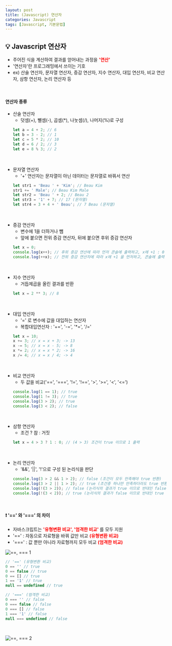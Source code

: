 ```yaml
---
layout: post
title: (Javascript) 연산자
categories: Javascript
tags: [Javascript, 기본문법]
---
```


## :bulb: Javascript 연산자
* 주어진 식을 계산하여 결과를 얻어내는 과정을 <font color='red'><strong>'연산'</strong></font>
* '연산자'란 프로그래밍에서 쓰이는 기호
* ex) 산술 연산자, 문자열 연산자, 증감 연산자, 지수 연산자, 대입 연산자, 비교 연산자, 삼항 연산자, 논리 연산자 등
<br>

#### 연산자 종류
* 산술 연산자
  * 덧셈(+), 뺄셈(-), 곱셈(*), 나눗셈(/), 나머지(%)로 구성
  ~~~javascript
  let a = 4 + 2; // 6
  let b = 3 - 2; // 1
  let c = 5 * 2; // 10
  let d = 6 / 2; // 3
  let e = 8 % 3; // 2
  ~~~
<br>

* 문자열 연산자
  *  '+' 연산자는 문자열이 아닌 데이터는 문자열로 바꿔서 연산  
  ~~~javascript
  let str1 = 'Beau ' + 'Kim'; // Beau Kim
  str1 += ' Male'; // Beau Kim Male
  let str2 = 'Beau ' + 2; // Beau 2
  let str3 = '1' + 7; // 17 (문자열)
  let str4 = 3 + 4 + ' Beau'; // 7 Beau (문자열)
  ~~~
<br>

* 증감 연산자
  * 변수에 1을 더하거나 뺌
  * 앞에 붙으면 전위 증감 연산자, 뒤에 붙으면 후위 증감 연산자
  ~~~javascript
  let x = 0;
  console.log(x++); // 후위 증감 연산에 따라 먼저 콘솔에 출력하고, x에 +1 : 0 출력
  console.log(++x); // 전위 증감 연산자에 따라 x에 +1 을 먼저하고, 콘솔에 출력 : 2 출력
  ~~~
<br>

* 지수 연산자
  * 거듭제곱을 올린 결과를 반환
  ~~~javascript
  let x = 2 ** 3; // 8
  ~~~
<br>

* 대입 연산자
  * '=' 로 변수에 값을 대입하는 연산자
  * 복합대입연산자 : '+=', '-=', '*=', '/='
  ~~~javascript
  let x = 10;
  x += 3; // x = x + 3; -> 13
  x -= 5; // x = x - 5; -> 8
  x *= 2; // x = x * 2; -> 16
  x /= 4; // x = x / 4; -> 4
  ~~~
<br>

* 비교 연산자
  * 두 값을 비교('==', '===', '!=', '!==', '>', '>=', '<', '<=')
  ~~~javascript
  console.log(1 == 1); // true
  console.log(1 != 3); // true
  console.log(3 > 2); // true
  console.log(3 < 2); // false
  ~~~
<br>

* 삼항 연산자
  * 조건 ? 참 : 거짓
  ~~~javascript
  let x = 4 > 3 ? 1 : 0; // (4 > 3) 조건이 true 이므로 1 출력
  ~~~
<br>

* 논리 연산자
  * '&&', '||', '!'으로 구성 된 논리식을 판단
  ~~~javascript
  console.log(3 > 2 && 1 > 2); // false (조건이 모두 만족해야 true 반환)
  console.log(3 > 2 || 1 > 2); // true (조건중 하나만 만족하더라도 true 반환)
  console.log(!(3 > 2)); // false (논리식의 결과가 true 이므로 반대인 false 반환)
  console.log(!(3 < 2)); // true (논리식의 결과가 false 이므로 반대인 true 반환)
  ~~~
<br>

#### :exclamation: **'==' 와 '===' 의 차이**
  * 자바스크립트는 <font color='red'><strong>'유형변환 비교', '엄격한 비교' </strong></font>를 모두 지원
  * '==' : 자동으로 자료형을 바꿔 값만 비교 <font color='red'><strong>(유형변환 비교)</strong></font>
  * '===' : 값 뿐만 아니라 자료형까지 모두 비교 <font color='red'><strong>(엄격한 비교)</strong></font>

![==, === 1](https://dhananjay25.files.wordpress.com/2014/03/image8.png)

  ~~~javascript
  // '==' (유형변환 비교)
  0 == '' // true
  0 == false // true
  0 == [] // true
  1 == '1' // true
  null == undefined // true

  // '===' (엄격한 비교)
  0 === '' // false
  0 === false // false
  0 === [] // false
  1 === '1' // false
  null === undefined // false
  ~~~
<br>

  ![==, === 2](https://velog.velcdn.com/post-images%2Ffiloscoder%2F8d6f8a80-fa17-11e9-b483-31f82d28ec79%2FabY0g3L700bwp.webp)
